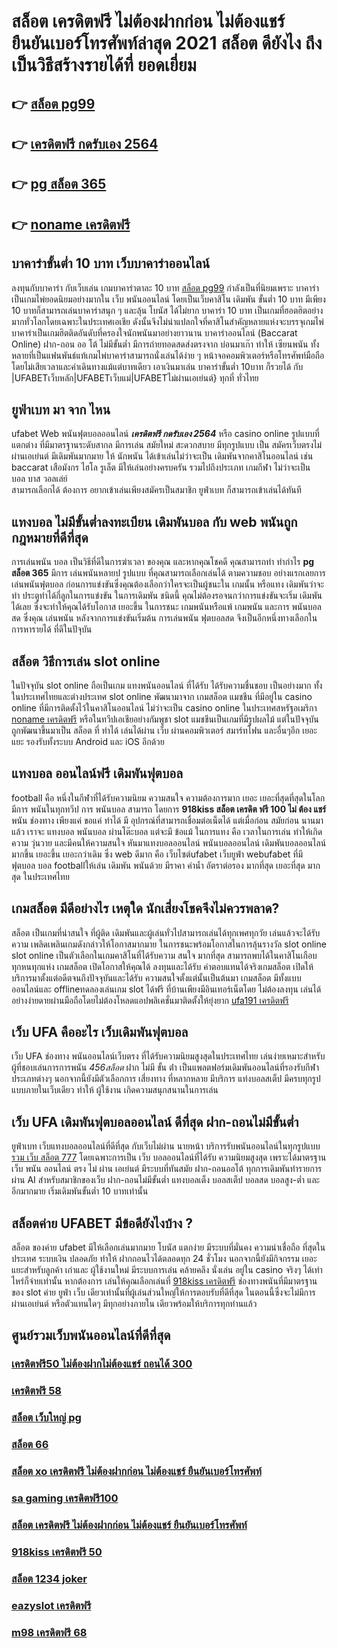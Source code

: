 # สล็อต เครดิตฟรี ไม่ต้องฝากก่อน ไม่ต้องแชร์ ยืนยันเบอร์โทรศัพท์ล่าสุด 2021 สล็อต  ดียังไง ถึงเป็นวิธีสร้างรายได้ที่ ยอดเยี่ยม 

## 👉 [สล็อต pg99](https://www.ufaeat.com/register/)
## 👉 [เครดิตฟรี กดรับเอง 2564](https://www.ufaeat.com/credit-free-50/)
## 👉 [pg สล็อต 365](https://www.ufaeat.com/ufabet-master-login/)
## 👉 [noname เครดิตฟรี](https://www.ufaeat.com/ทางเข้ายูฟ่าเบท-ufabet/)

##  บาคาร่าขั้นต่ำ 10 บาท เว็บบาคาร่าออนไลน์ 

 ลงทุนกับบาคาร่า  กับเว็บเล่น เกมบาคาร่าตาละ 10 บาท [สล็อต pg99](https://www.ufaeat.com/credit-free-50/) กำลังเป็นที่นิยมเพราะ บาคาร่าเป็นเกมไพ่ยอดนิยมอย่างมากใน เว็บ  พนันออนไลน์  โดยเป็นเว็บคาสิโน เดิมพัน ขั้นต่ำ 10 บาท มีเพียง 10 บาทก็สามารถเล่นบาคาร่าสนุก ๆ และลุ้น โบนัส  ได้ไม่ยาก บาคาร่า 10 บาท เป็นเกมที่ฮอตฮิตอย่างมากทั่วโลกโดยเฉพาะในประเทศเอเชีย ดังนั้นจึงไม่น่าแปลกใจที่คาสิโนสำคัญหลายแห่งจะบรรจุเกมไพ่บาคาร่าเป็นเกมฮิตติดอันดับที่ครองใจนักพนันมาอย่างยาวนาน บาคาร่าออนไลน์ (Baccarat Online)  ฝาก-ถอน ออ โต้ ไม่มีขั้นต่ำ มีการถ่ายทอดสดส่งตรงจาก บ่อนมาเก๊า ทำให้ เซียนพนัน  ทั้งหลายที่เป็นแฟนพันธ์แท้เกมไพ่บาคาร่าสามารถนั่งเล่นได้ง่าย ๆ หน้าจอคอมพิวเตอร์หรือโทรศัพท์มือถือ โดยไม่เสียเวลาและค่าเดินทางแม้แต่บาทเดียว เอาเงินมาเล่น บาคาร่าขั้นต่ำ 10บาท ก็รวยได้ กับ |UFABETเว็บหลัก|UFABETเว็บแม่|UFABETไม่ผ่านเอเย่นต์} ทุกที่ ทั่วไทย


## ยูฟ่าเบท มา จาก ไหน

 ufabet  Web พนันฟุตบอลออนไลน์ ***เครดิตฟรี กดรับเอง 2564***     หรือ  casino online    รูปแบบที่แตกต่าง ที่มีมาตรฐานระดับสากล  มีการเล่น    สมัยใหม่   สะดวกสบาย    มีทุกรูปแบบ  เป็น   สมัครเว็บตรงไม่ผ่านเอเย่นต์   มีเดิมพันมากมาย   ให้ นักพนัน  ได้เข้าเล่นไม่ว่าจะเป็น เดิมพันจากคาสิโนออนไลน์   เช่น  baccarat เสือมังกร  ไฮโล  รูเล็ต  มีให้เล่นอย่างครบครัน   รวมไปถึงประเภท เกมกีฬา ไม่ว่าจะเป็น  บอล    บาส    วอลเล่ย์  
  สามารถเลือกได้ ต้องการ   อยากเข้าเล่นเพียงสมัครเป็นสมาชิก   ยูฟ่าเบท  ก็สามารถเข้าเล่นได้ทันที


## แทงบอล ไม่มีขั้นต่ำลงทะเบียน เดิมพันบอล กับ web พนันถูกกฎหมายที่ดีที่สุด

 การเล่นพนัน บอล เป็นวิธีที่ดีในการฆ่าเวลา ของคุณ และหากคุณโชคดี คุณสามารถทำ ทำกำไร **pg สล็อต 365** มีการ เล่นพนันหลายป รูปแบบ ที่คุณสามารถเลือกเล่นได้ ตามความชอบ อย่างแรกเลยการเล่นพนันฟุตบอล ก่อนการแข่งขันซึ่งคุณต้องเลือกว่าใครจะเป็นผู้ชนะใน เกมนั้น หรือแทง เดิมพันว่าจะทำ ประตูทำได้กี่ลูกในการแข่งขัน ในการเดิมพัน ชนิดนี้ คุณไม่ต้องรอจนกว่าการแข่งขันจะเริ่ม เดิมพัน ได้เลย ซึ่งจะทำให้คุณได้รับโอกาส เยอะขึ้น ในการชนะ เกมพนันหรือแพ้ เกมพนัน และการ พนันบอลสด  ซึ่งคุณ เล่นพนัน หลังจากการแข่งขันเริ่มต้น  การเล่นพนัน ฟุตบอลสด จึงเป็นอีกหนึ่งทางเลือกในการหารายได้ ที่ดีในปัจุบัน

##  สล็อต วิธีการเล่น slot online 

ในปัจจุบัน  slot online ถือเป็นเกม แทงพนันออนไลน์ ที่ได้รับ ได้รับความชื่นชอบ เป็นอย่างมาก ทั้งในประเทศไทยและต่างประเทศ slot online พัฒนามาจาก  เกมสล็อต แมชชีน ที่มีอยู่ใน casino online   ที่มีการติดตั้งไว้ในคาสิโนออนไลน์   ไม่ว่าจะเป็น casino online   ในประเทศสหรัฐอเมริกา [noname เครดิตฟรี](https://www.ufaeat.com/ufabet-master-login/) หรือในทวีปเอเชียอย่างกัมพูชา  slot  แมชชีนเป็นเกมที่มีรูปผลไม้ แต่ในปัจจุบัน  ถูกพัฒนาขึ้นมาเป็น  สล็อต ที่ ทำได้ เล่นได้ผ่าน  เว็บ ผ่านคอมพิวเตอร์  สมาร์ทโฟน  และอื่นๆอีก เยอะแยะ รองรับทั้งระบบ Android และ iOS อีกด้วย


## แทงบอล ออนไลน์ฟรี เดิมพันฟุตบอล

 football คือ หนึ่งในกีฬาที่ได้รับความนิยม ความสนใจ ความต้องการมาก เยอะ เยอะที่สุดที่สุดในโลก มีการ พนันในทุกทวีป การ พนันบอล สามารถ  โดยการ **918kiss สล็อต เครดิต ฟรี 100 ไม่ ต้อง แชร์**  พนัน   ช่องทาง เพียงแค่ ขอแค่ ทำได้ มี อุปกรณ์ที่สามารถเชื่อมต่อเน็ตได้ แต่เมื่อก่อน สมัยก่อน นานมาแล้ว เราจะ แทงบอล  พนันบอล ผ่านโต๊ะบอล แต่จะมี ข้อแม้ ในการแทง  คือ  เวลาในการเล่น ทำให้เกิดความ วุ่นวาย และมีคนให้ความสนใจ หันมาแทงบอลออนไลน์ พนันบอลออนไลน์ เดิมพันบอลออนไลน์มากขึ้น เยอะขึ้น เยอะกว่าเดิม ซึ่ง web   ดีมาก คือ เว็บไซต์ufabet เว็บยูฟ่า webufabet ที่มีฟุตบอล บอล footballให้เล่น เดิมพัน พนันด้วย มีราคา ค่าน้ำ อัตราต่อรอง มากที่สุด เยอะที่สุด มากสุด ในประเทศไทย

##  เกมสล็อต มีดีอย่างไร เหตุใด  นักเสี่ยงโชคจึงไม่ควรพลาด?

 สล็อต เป็นเกมที่น่าสนใจ ที่ผู้ติด เดิมพันและผู้เล่นทั่วไปสามารถเล่นได้ทุกเพศทุกวัย เล่นแล้วจะได้รับความ เพลิดเพลินเกมดังกล่าวให้โอกาสมากมาย ในการชนะพร้อมโอกาสในการลุ้นรางวัล  slot online slot online เป็นตัวเลือกในเกมคาสิโนที่ได้รับความ สนใจ มากที่สุด สามารถพบได้ในคาสิโนเกือบ ทุกหนทุกแห่ง เกมสล็อต เปิดโอกาสให้คุณได้ ลงทุนและได้รับ ค่าตอบแทนได้จริงเกมสล็อต  เปิดให้บริการมาตั้งแต่อดีตจนถึงปัจจุบันและได้รับ ความสนใจตั้งแต่นั้นเป็นต้นมา เกมสล็อต มีทั้งแบบ ออนไลน์และ offlineทดลองเล่นเกม slot ได้ฟรี ที่บ้านเพียงมีอินเทอร์เน็ตโดย ไม่ต้องลงทุน เล่นได้อย่างง่ายดายผ่านมือถือโดยไม่ต้องโหลดแอปพลิเคชั่นมาติดตั้งให้ยุ่งยาก [ufa191 เครดิตฟรี](https://www.ufaeat.com/register/) 


## เว็บ UFA คืออะไร  เว็บเดิมพันฟุตบอล 


เว็บ UFA  ช่องทาง  พนันออนไลน์เว็บตรง  ที่ได้รับความนิยมสูงสุดในประเทศไทย เล่นง่ายเหมาะสำหรับผู้ที่ชอบเล่นการการพนัน *456สล็อต*  ฝาก ไม่มี ขั้น ต่ํา เป็นแพลตฟอร์มเดิมพันออนไลน์ที่รองรับกีฬาประเภทต่างๆ นอกจากนี้ยังมีตัวเลือกการ เสี่ยงทาง ที่หลากหลาย มีบริการ   แท่งบอลสเต็ป  มีครบทุกรูปแบบภายในเว็บเดียว ทำให้ ผู้ใช้งาน เกิดความสนุกสนานในการเล่น


## เว็บ UFA  เดิมพันฟุตบอลออนไลน์ ดีที่สุด ฝาก-ถอนไม่มีขั้นต่ำ

ยูฟ่าเบท เว็บแทงบอลออนไลน์ที่ดีที่สุด กับเว็บไม่ผ่าน นายหน้า  บริการรับพนันออนไลน์ในทุกรูปแบบ [รวม เว็บ สล็อต 777](https://www.ufaeat.com/regis-ufabet-master-free/) โดยเฉพาะการเป็น เว็บ บอลออนไลน์ที่ได้รับ ความนิยมสูงสุด เพราะได้มาตรฐาน เว็บ พนัน ออนไลน์ ตรง ไม่ ผ่าน เอเย่นต์ มีระบบที่ทันสมัย ฝาก-ถอนออโต้  ทุกการเดิมพันทำรายการผ่าน AI สำหรับสมาชิกของเว็บ ฝาก-ถอนไม่มีขั้นต่ำ แทงบอลเต็ง บอลสเต็ป บอลสด บอลสูง-ต่ำ และอีกมากมาย เริ่มเดิมพันขั้นต่ำ 10 บาทเท่านั้น


##  สล็อตค่าย UFABET มีข้อดียังไงบ้าง ?

สล็อต ของค่าย ufabet มีให้เลือกเล่นมากมาย โบนัส แตกง่าย มีระบบที่มั่นคง  ความน่าเชื่อถือ ที่สุดในประเทศ  ระบบเงิน  ปลอดภัย  ทำให้ ฝากถอนไวได้ตลอดทุก 24 ชั่วโมง นอกจากนี้ยังมีกิจกรรม  เยอะแยะสำหรับลูกค้า เก่าและ ผู้ใช้งานใหม่ มีระบบการเล่น  คล้ายคลึง  นั่งเล่น อยู่ใน casino  จริงๆ ได้เท่าไหร่ก็จ่ายเท่านั้น หากต้องการ เล่นให้คุณเลือกเล่นที่ [918kiss เครดิตฟรี](https://www.ufaeat.com/regis-ufabet-master-free/) ช่องทางพนันที่มีมาตรฐานของ slot ค่าย ยูฟ่า  เว็บ เดียวเท่านั้นที่ผู้เล่นส่วนใหญ่ให้การตอบรับที่ดีที่สุด ในตอนนี้ซึ่งจะไม่มีการผ่านเอเย่นต์ หรือตัวแทนใดๆ มีทุกอย่างภายใน เดียวพร้อมให้บริการทุกท่านแล้ว


## ศูนย์รวมเว็บพนันออนไลน์ที่ดีที่สุด

### [เครดิตฟรี50 ไม่ต้องฝากไม่ต้องแชร์ ถอนได้ 300](https://atom.io/themes/ทางเข้า%20ufabet%20ใหม่ล่าสุด%20ทางเข้า%20สล็อต%20m98%20008%20สล็อต%20สมัครฟรี%20ฟรีเครดิต%20100%)
### [เครดิตฟรี 58](https://atom.io/themes/ทางเข้า%20ufabet%20ใหม่ล่าสุด%20ทดลองเล่น%20สล็อต%20008%20สล็อต%20สมัครฟรี%20ฟรีเครดิต%20100%)
### [สล็อต เว็บใหญ่ pg](https://atom.io/themes/ทางเข้า%20ufabet%20ใหม่ล่าสุด%20เว็บ%20เครดิตฟรี%20ยืนยันเบอร์ล่าสุด%202021%20ออนไลน์%20008%20สล็อต%20สมัครฟรี%20ฟรีเครดิต%20100%)
### [สล็อต 66](https://atom.io/themes/ทางเข้า%20ufabet%20ใหม่ล่าสุด%20เครดิตฟรี%20100%20ทำ%20เทิ%20ร์%20น%20300%20008%20สล็อต%20สมัครฟรี%20ฟรีเครดิต%20100%)
### [สล็อต xo เครดิตฟรี ไม่ต้องฝากก่อน ไม่ต้องแชร์ ยืนยันเบอร์โทรศัพท์](https://atom.io/themes/ทางเข้า%20ufabet%20ใหม่ล่าสุด%20สล็อต%20เติม%20true%20wallet%20ฝาก-ถอน%20ไม่มี%20ขั้น%20ต่ํา%202020%20008%20สล็อต%20สมัครฟรี%20ฟรีเครดิต%20100%)
### [sa gaming เครดิตฟรี100](https://atom.io/themes/ทางเข้า%20ufabet%20ใหม่ล่าสุด%20เครดิตฟรี%20แค่สมัคร%20รับเลย%2050%20008%20สล็อต%20สมัครฟรี%20ฟรีเครดิต%20100%)
### [สล็อต เครดิตฟรี ไม่ต้องฝากก่อน ไม่ต้องแชร์ ยืนยันเบอร์โทรศัพท์](https://atom.io/themes/ทางเข้า%20ufabet%20ใหม่ล่าสุด%20rich88%20เครดิตฟรี%20008%20สล็อต%20สมัครฟรี%20ฟรีเครดิต%20100%)
### [918kiss เครดิตฟรี 50](https://atom.io/themes/ทางเข้า%20ufabet%20ใหม่ล่าสุด%20เครดิตฟรี%2050กดรับเอง%20ยืนยันเบอร์%20008%20สล็อต%20สมัครฟรี%20ฟรีเครดิต%20100%)
### [สล็อต 1234 joker](https://atom.io/themes/ทางเข้า%20ufabet%20ใหม่ล่าสุด%20สล็อตbkk%20008%20สล็อต%20สมัครฟรี%20ฟรีเครดิต%20100%)
### [eazyslot เครดิตฟรี](https://atom.io/themes/ทางเข้า%20ufabet%20ใหม่ล่าสุด%20betflikเครดิตฟรี50%20008%20สล็อต%20สมัครฟรี%20ฟรีเครดิต%20100%)
### [m98 เครดิตฟรี 68](https://atom.io/themes/ทางเข้า%20ufabet%20ใหม่ล่าสุด%20สล็อต%20168g%20008%20สล็อต%20สมัครฟรี%20ฟรีเครดิต%20100%)